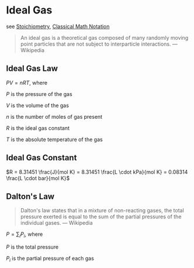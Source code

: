 # Ideal Gas

see [Stoichiometry](Stoichiometry%20a398038171b54bd2ab9fe08da84b4c32.md), [Classical Math Notation](Classical%20Math%20Notation%20eb53679093ce497baa118d7bfde14d6c.md)

> An ideal gas is a theoretical gas composed of many randomly moving point particles that are not subject to interparticle interactions. — Wikipedia
> 

## Ideal Gas Law

$PV = nRT$, where

$P$ is the pressure of the gas

$V$ is the volume of the gas

$n$ is the number of moles of gas present

$R$ is the ideal gas constant

$T$ is the absolute temperature of the gas

## Ideal Gas Constant

$R = 8.31451 \frac{J}{mol K} = 8.31451 \frac{L \cdot kPa}{mol K} = 0.08314 \frac{L \cdot bar}{mol K}$

## Dalton's Law

> Dalton's law states that in a mixture of non-reacting gases, the total pressure exerted is equal to the sum of the partial pressures of the individual gases. — Wikipedia
> 

$P = \sum_i P_i$, where

$P$ is the total pressure

$P_i$ is the partial pressure of each gas